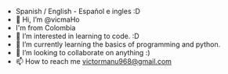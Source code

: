 - Spanish / English - Español e ingles :D
- 👋 Hi, I’m @vicmaHo
- I'm from Colombia
- 👀 I’m interested in learning to code. :D
- 🌱 I’m currently learning the basics of programming and python. 
- 💞️ I’m looking to collaborate on anything :)
- 📫 How to reach me victormanu968@gmail.com

<!---
vicmaHo/vicmaHo is a ✨ special ✨ repository because its `README.md` (this file) appears on your GitHub profile.
You can click the Preview link to take a look at your changes.
--->
